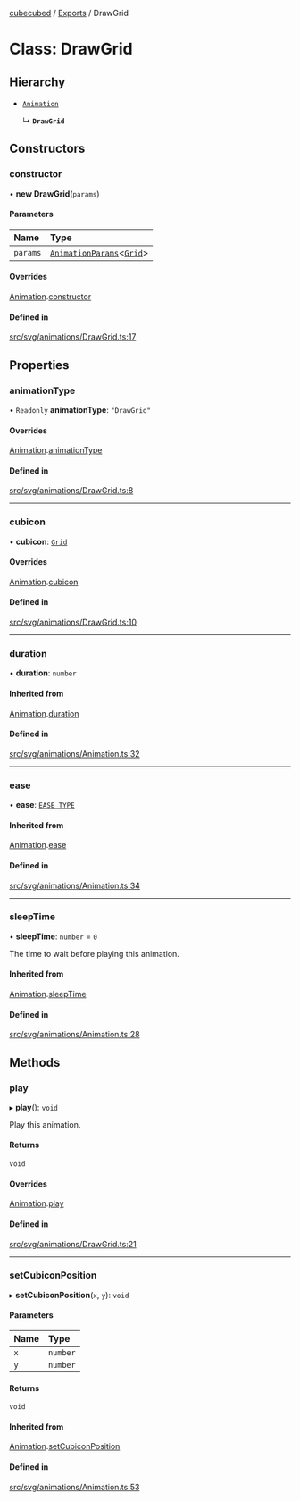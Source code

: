 [cubecubed](/reference/README.md) / [Exports](/reference/modules.md) / DrawGrid

# Class: DrawGrid

## Hierarchy

- [`Animation`](/reference/classes/Animation.md)

  ↳ **`DrawGrid`**

## Constructors

### constructor

• **new DrawGrid**(`params`)

#### Parameters

| Name | Type |
| :------ | :------ |
| `params` | [`AnimationParams`](/reference/interfaces/AnimationParams.md)<[`Grid`](/reference/classes/Grid.md)\> |

#### Overrides

[Animation](/reference/classes/Animation.md).[constructor](/reference/classes/Animation.md#constructor)

#### Defined in

[src/svg/animations/DrawGrid.ts:17](https://github.com/imaphatduc/cubecubed/blob/f8be6e1/src/svg/animations/DrawGrid.ts#L17)

## Properties

### animationType

• `Readonly` **animationType**: ``"DrawGrid"``

#### Overrides

[Animation](/reference/classes/Animation.md).[animationType](/reference/classes/Animation.md#animationtype)

#### Defined in

[src/svg/animations/DrawGrid.ts:8](https://github.com/imaphatduc/cubecubed/blob/f8be6e1/src/svg/animations/DrawGrid.ts#L8)

___

### cubicon

• **cubicon**: [`Grid`](/reference/classes/Grid.md)

#### Overrides

[Animation](/reference/classes/Animation.md).[cubicon](/reference/classes/Animation.md#cubicon)

#### Defined in

[src/svg/animations/DrawGrid.ts:10](https://github.com/imaphatduc/cubecubed/blob/f8be6e1/src/svg/animations/DrawGrid.ts#L10)

___

### duration

• **duration**: `number`

#### Inherited from

[Animation](/reference/classes/Animation.md).[duration](/reference/classes/Animation.md#duration)

#### Defined in

[src/svg/animations/Animation.ts:32](https://github.com/imaphatduc/cubecubed/blob/f8be6e1/src/svg/animations/Animation.ts#L32)

___

### ease

• **ease**: [`EASE_TYPE`](/reference/types/EASE_TYPE.md)

#### Inherited from

[Animation](/reference/classes/Animation.md).[ease](/reference/classes/Animation.md#ease)

#### Defined in

[src/svg/animations/Animation.ts:34](https://github.com/imaphatduc/cubecubed/blob/f8be6e1/src/svg/animations/Animation.ts#L34)

___

### sleepTime

• **sleepTime**: `number` = `0`

The time to wait before playing this animation.

#### Inherited from

[Animation](/reference/classes/Animation.md).[sleepTime](/reference/classes/Animation.md#sleeptime)

#### Defined in

[src/svg/animations/Animation.ts:28](https://github.com/imaphatduc/cubecubed/blob/f8be6e1/src/svg/animations/Animation.ts#L28)

## Methods

### play

▸ **play**(): `void`

Play this animation.

#### Returns

`void`

#### Overrides

[Animation](/reference/classes/Animation.md).[play](/reference/classes/Animation.md#play)

#### Defined in

[src/svg/animations/DrawGrid.ts:21](https://github.com/imaphatduc/cubecubed/blob/f8be6e1/src/svg/animations/DrawGrid.ts#L21)

___

### setCubiconPosition

▸ **setCubiconPosition**(`x`, `y`): `void`

#### Parameters

| Name | Type |
| :------ | :------ |
| `x` | `number` |
| `y` | `number` |

#### Returns

`void`

#### Inherited from

[Animation](/reference/classes/Animation.md).[setCubiconPosition](/reference/classes/Animation.md#setcubiconposition)

#### Defined in

[src/svg/animations/Animation.ts:53](https://github.com/imaphatduc/cubecubed/blob/f8be6e1/src/svg/animations/Animation.ts#L53)
